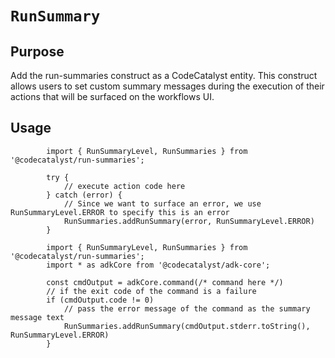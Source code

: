 # `RunSummary`

## Purpose
Add the run-summaries construct as a CodeCatalyst entity. This construct allows users to set custom summary messages during the execution of their actions that will be surfaced on the workflows UI.

## Usage

```
        import { RunSummaryLevel, RunSummaries } from '@codecatalyst/run-summaries';

        try {
            // execute action code here
        } catch (error) {
            // Since we want to surface an error, we use RunSummaryLevel.ERROR to specify this is an error
            RunSummaries.addRunSummary(error, RunSummaryLevel.ERROR)
        }
```

```
        import { RunSummaryLevel, RunSummaries } from '@codecatalyst/run-summaries';
        import * as adkCore from '@codecatalyst/adk-core';
        
        const cmdOutput = adkCore.command(/* command here */)
        // if the exit code of the command is a failure
        if (cmdOutput.code != 0)
            // pass the error message of the command as the summary message text
            RunSummaries.addRunSummary(cmdOutput.stderr.toString(), RunSummaryLevel.ERROR)
        }
```
